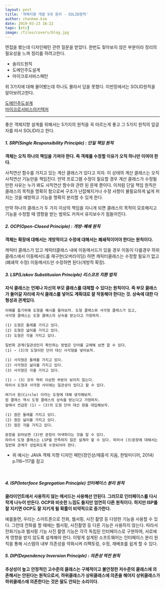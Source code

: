 ```yaml
---
layout: post
title: '객체지향 개발 5대 원리 - SOLID원칙'
author: chanhee.kim
date: 2019-03-23 16:22
tags: [etc]
image: /files/covers/blog.jpg
---
```


면접을 봤는데 디자인패턴 관련 질문을 받았다. 한번도 찾아보지 않은 부분이라 정리의 필요성을 느껴 정리를 하려고한다.

* 솔리드원칙
* 도메인주도설계
* 마이크로서비스패턴

위 3가지에 대해 물어봤는데 하나도 몰라서 답을 못했다. 이번장에서는 SOLID원칙을 알아보려고한다.

<a href="https://beam307.github.io/2019/03/29/domain-driven-design/" target="_blank">도메인주도설계</a><br>
<a href="https://beam307.github.io/2019/04/03/microservices-architecture/" target="_blank">마이크로서비스아키텍처</a><br>

---

좋은 객체지향 설계를 위해서는 5가지의 원칙을 꼭 따르는게 좋고 그 5가지 원칙의 앞글자를 따서 SOLID라고 한다.

##### 1. SRP(Single Responsibility Principle) : 단일 책임 원칙

<strong>객체는 오직 하나의 책임을 가져야 한다. 즉 객체를 수정할 이유가 오직 하나만 이여야 한다.</strong><br>

사칙연산 함수를 가지고 있는 계산 클래스가 있다고 치자. 이 상태의 계산 클래스는 오직 사칙연산 기능만을 책임진다. 만약 프로그램 수정이 필요할 경우 계산 클래스가 수정될만한 사유는 누가 봐도 사칙연산 함수와 관련 된 문제 뿐이다. 이처럼 단일 책임 원칙은 클래스의 목적을 명확히 함으로써 구조가 난잡해지거나 수정 사항이 불필요하게 넓게 퍼지는 것을 예방하고 기능을 명확히 분리할 수 있게 한다.<br>

만약 하나의 클래스가 두 가지 이상의 책임을 지니게 되면 클래스의 목적이 모호해지고 기능을 수정할 때 영향을 받는 범위도 커져서 유지보수가 힘들어진다.
<br>

##### 2. OCP(Open-Closed Principle) : 개방-폐쇄 원칙

<strong>객체는 확장에 대해서는 개방적이고 수정에 대해서는 폐쇄적이어야 한다는 원칙이다.</strong><br>

캐릭터 클래스가 있고 캐릭터클래스 내에 이동메서드가 있을 경우 이동이 다를경우 하위클래스에서 이동메서드를 재구현(오버라이딩) 하면 캐릭터클래스는 수정할 필요가 없고(폐쇄적 수정) 이동메서드만 수정하면 된다(개방적 확장).
<br>
##### 3.  LSP(Liskov Substitusion Principle) 리스코프 치환 법칙

<strong>자식 클래스는 언제나 자신의 부모 클래스를 대체할 수 있다는 원칙이다. 즉 부모 클래스가 들어갈 자리에 자식 클래스를 넣어도 계획대로 잘 작동해야 한다는 것. 상속에 대한 다형성과 관계있다.</strong><br>

```
이해를 돕기위해 도형을 예시를 들어보자. 도형 클래스와 사각형 클래스가 있고,
사각형 클래스는 도형 클래스의 상속을 받는다고 가정하자.

(1) 도형은 둘레를 가지고 있다.
(2) 도형은 넓이를 가지고 있다.
(3) 도형은 각을 가지고 있다.

일반화 관계(일관성인지 확인하는 방법은 단어를 교체해 보면 알 수 있다.
(1) ~ (3)의 도형이란 단어 대신 사각형을 넣어보자.

(1) 사각형은 둘레를 가지고 있다.
(2) 사각형은 넓이를 가지고 있다.
(3) 사각형은 각을 가지고 있다.

(1) ~ (3) 모두 딱히 이상한 부분이 보이지 않는다.
따라서 도형과 사각형 사이에는 일관성이 있다고 할 수 있다.

여기서 원(Circle) 이라는 도형에 대해 생각해보자.
원 클래스 역시 도형 클래스의 상속을 받는다고 가정하자.
앞에서 언급한 (1) ~ (3)의 도형 단어 대신 원을 대입해보자.

(1) 원은 둘레를 가지고 있다.
(2) 원은 넓이를 가지고 있다.
(3) 원은 각을 가지고 있다.

문장을 읽어보면 (3)번 문장이 어색하다는 것을 알 수 있다.
따라서 도형 클래스는 LSP을 만족하지 않은 설계라 할 수 있다. 따라서 (3)문장에 대해서는 일반화 관계가 성립하도록 수정되어야 한다.
```

* 위 예시는 JAVA 객체 지향 디자인 패턴(정인상/채홍석 지음, 한빛미디어, 2014) p.116~117를 참고
<br>

##### 4. ISP(Interface Segregation Principle) 인터페이스 분리 원칙

<strong>클라이언트에서 사용하지 않는 메서드는 사용해선 안된다. 그러므로 인터페이스를 다시 작게 나누어 만든다. OCP와 비슷한 느낌도 들지만 엄연히 다른 원칙이다. 하지만 ISP를 잘 지키면 OCP도 잘 지키게 될 확률이 비약적으로 증가한다.</strong><br>

예를들면, 우리는 스마트폰으로 전화, 웹서핑, 사진 촬영 등 다양한 기능을 사용할 수 있다. 그런데 전화를 할 때에는 웹서핑, 사진촬영 등 다른 기능은 사용하지 않는다. 따라서 전화기능과 웹서핑 기능 사진 촬영 기능은 각각 독립된 인터페이스로 구현하여, 서로에게 영향을 받지 않도록 설계해야 한다. 이렇게 설계된 소프트웨어는 인터페이스 분리 원칙을 통해 시스템의 내부 의존성을 약화시켜 리팩토링, 수정, 재배포를 쉽게 할 수 있다.<br>

##### 5. DIP(Dependency Inversion Principle) : 의존성 역전 원칙
<strong>추상성이 높고 안정적인 고수준의 클래스는 구체적이고 불안정한 저수준의 클래스에 의존해서는 안된다는 원칙으로서, 하위클래스가 상위클래스에 의존을 해야지 상위클래스가 하위클래스에 의존한다는 것은 말도 안되는 소리이다.</strong><br>
